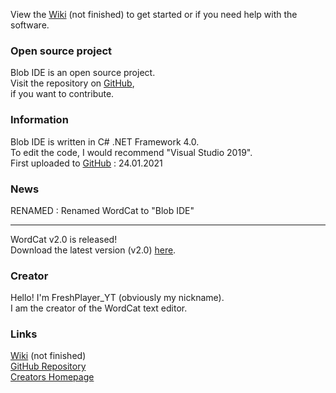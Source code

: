 View the [Wiki](https://github.com/FreshPlayer/WordCat/wiki) (not finished) to get started or if you need help with the software.

### Open source project

Blob IDE is an open source project.\
Visit the repository on [GitHub](https://github.com/FreshPlayer/Blob-IDE),\
if you want to contribute.

### Information

Blob IDE is written in C# .NET Framework 4.0.\
To edit the code, I would recommend "Visual Studio 2019".\
First uploaded to [GitHub](https://github.com/FreshPlayer/Blob-IDE) : 24.01.2021

### News

RENAMED :
Renamed WordCat to "Blob IDE"
***
WordCat v2.0 is released!\
Download  the latest version (v2.0) [here](https://github.com/FreshPlayer/Blob-IDE/releases/tag/v2.0).

### Creator

Hello! I'm FreshPlayer_YT (obviously my nickname).\
I am the creator of the WordCat text editor. 

### Links

[Wiki](https://github.com/FreshPlayer/Blob-IDE/wiki) (not finished)\
[GitHub Repository](https://github.com/FreshPlayer/Blob-IDE)\
[Creators Homepage](https://www.freshplayeryt.com/)

